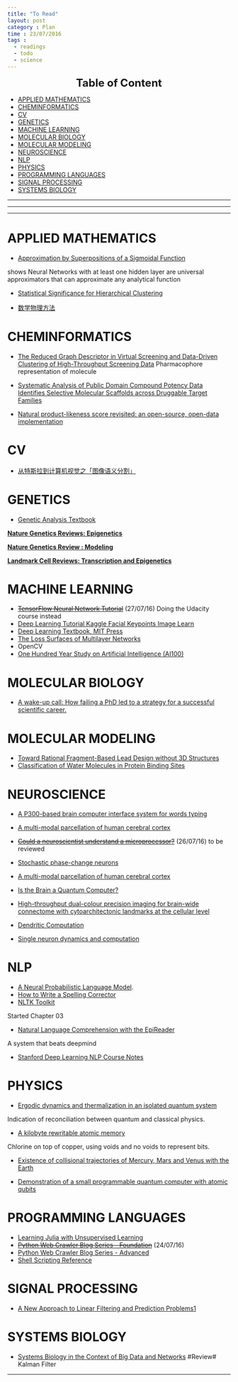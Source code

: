 ```yaml
---
title: "To Read"
layout: post
category : Plan
time : 23/07/2016
tags :
  - readings
  - todo
  - science
---
```


<center>
 <b> <font size="5">Table of Content </font> </b>
</center>

<!-- TOC depthFrom:1 depthTo:6 withLinks:1 updateOnSave:1 orderedList:0 -->

- [APPLIED MATHEMATICS](#applied-mathematics)
- [CHEMINFORMATICS](#cheminformatics)
- [CV](#cv)
- [GENETICS](#genetics)
- [MACHINE LEARNING](#machine-learning)
- [MOLECULAR BIOLOGY](#molecular-biology)
- [MOLECULAR MODELING](#molecular-modeling)
- [NEUROSCIENCE](#neuroscience)
- [NLP](#nlp)
- [PHYSICS](#physics)
- [PROGRAMMING LANGUAGES](#programming-languages)
- [SIGNAL PROCESSING](#signal-processing)
- [SYSTEMS BIOLOGY](#systems-biology)
---
---
---


# APPLIED MATHEMATICS
- [Approximation by Superpositions of a Sigmoidal Function](www.dartmouth.edu/~gvc/Cybenko_MCSS.pdf)

shows Neural Networks with at least one hidden layer are universal approximators that can approximate any analytical function
- [Statistical Significance for Hierarchical Clustering](arxiv.org/pdf/1411.5259v1.pdf)

- [数学物理方法](www.icourses.cn/coursestatic/course_3569.html)

# CHEMINFORMATICS
- [The Reduced Graph Descriptor in Virtual Screening and Data-Driven Clustering of High-Throughput Screening Data](pubs.acs.org/doi/abs/10.1021/ci049860f)
Pharmacophore representation of molecule

- [Systematic Analysis of Public Domain Compound Potency Data Identifies Selective Molecular Scaffolds across Druggable Target Families](pubs.acs.org/doi/abs/10.1021/jm9014229)

- [Natural product-likeness score revisited: an open-source, open-data implementation](bmcbioinformatics.biomedcentral.com/articles/10.1186/1471-2105-13-106)

# CV
- [从特斯拉到计算机视觉之「图像语义分割」](https://zhuanlan.zhihu.com/p/21824299)


# GENETICS
- [Genetic Analysis Textbook](http://www.bio.bg.ac.rs/materijali_predmeta/med-eng-griffiths-an-introduction-to-genetic-analysis.pdf)

**[Nature Genetics Reviews: Epigenetics](http://www.nature.com/nrg/series/epigenetics/index.html)**

**[Nature Genetics Review : Modeling](http://www.nature.com/nrg/series/modelling/index.html)**

**[Landmark Cell Reviews: Transcription and Epigenetics](www.cell.com/cell/collections/transcription-epigenetics)**



# MACHINE LEARNING
- ~~[TensorFlow Neural Network Tutorial](https://www.tensorflow.org/versions/r0.9/tutorials/index.html)~~ (27/07/16)
Doing the Udacity course instead
- [Deep Learning Tutorial Kaggle Facial Keypoints Image Learn](https://www.kaggle.com/c/facial-keypoints-detection/details/deep-learning-tutorial)
- [Deep Learning Textbook, MIT Press](http://www.deeplearningbook.org/)
- [The Loss Surfaces of Multilayer Networks](arxiv.org/abs/1412.0233)
- OpenCV
- [One Hundred Year Study on Artificial Intelligence (AI100)](https://ai100.stanford.edu/2016-report)

# MOLECULAR BIOLOGY
- [A wake-up call: How failing a PhD led to a strategy for a successful scientific career.](www.nature.com/nature/journal/v431/n7012/full/4311041a.html)

# MOLECULAR MODELING
- [Toward Rational Fragment-Based Lead Design without 3D Structures](pubs.acs.org/doi/abs/10.1021/jm301016m)
- [Classification of Water Molecules in Protein Binding Sites](pubs.acs.org/doi/abs/10.1021/ja066980q)



# NEUROSCIENCE
- [A P300-based brain computer interface system for words typing](www.computersinbiologyandmedicine.com/article/S0010-4825(13)00352-1/fulltext)

- [A multi-modal parcellation of human cerebral cortex](www.nature.com/nature/journal/vaop/ncurrent/full/nature18933.html)

- ~~[Could a neuroscientist understand a microprocessor?](http://biorxiv.org/content/early/2016/05/26/055624)~~ (26/07/16)
to be reviewed

- [Stochastic phase-change neurons](www.nature.com/nnano/journal/v11/n8/full/nnano.2016.70.html)


- [A multi-modal parcellation of human cerebral cortex](www.nature.com/nature/journal/v536/n7615/full/nature18933.html)

- [Is the Brain a Quantum Computer?](http://onlinelibrary.wiley.com/doi/10.1207/s15516709cog0000_59/pdf)
- [High-throughput dual-colour precision imaging for brain-wide connectome with cytoarchitectonic landmarks at the cellular level](www.nature.com/ncomms/2016/160704/ncomms12142/full/ncomms12142.html)
- [Dendritic Computation](https://physics.ucsd.edu/neurophysics/courses/physics_171/annurev.neuro.28.061604.135703.pdf)
- [Single neuron dynamics and computation](www.sciencedirect.com/science/article/pii/S0959438814000130)


# NLP
- [A Neural Probabilistic Language Model](http://www.jmlr.org/papers/volume3/bengio03a/bengio03a.pdf).
- [How to Write a Spelling Corrector](norvig.com/spell-correct.html)
- [NLTK Toolkit](http://www.nltk.org/book)

Started Chapter 03

- [Natural Language Comprehension with the EpiReader](arxiv.org/abs/1606.02270)

A system that beats deepmind

- [Stanford Deep Learning NLP Course Notes](http://cs224d.stanford.edu/syllabus.html)


# PHYSICS
- [Ergodic dynamics and thermalization in an isolated quantum system](www.nature.com/nphys/journal/vaop/ncurrent/full/nphys3830.html)

Indication of reconciliation between quantum and classical physics.

- [A kilobyte rewritable atomic memory](www.nature.com/nnano/journal/vaop/ncurrent/full/nnano.2016.131.html)

Chlorine on top of copper, using voids and no voids to represent bits.

- [Existence of collisional trajectories of Mercury, Mars and Venus with the Earth](www.nature.com/nature/journal/v459/n7248/full/nature08096.html)

- [Demonstration of a small programmable quantum computer with atomic qubits](www.nature.com/nature/journal/v536/n7614/full/nature18648.html)


# PROGRAMMING LANGUAGES
- [Learning Julia with Unsupervised Learning](https://www.kaggle.com/c/street-view-getting-started-with-julia/details/knn-tutorial)
- ~~[Python Web Crawler Blog Series - Foundation](https://zhuanlan.zhihu.com/p/21377121?refer=xmucpp)~~ (24/07/16)
- [Python Web Crawler Blog Series - Advanced](https://zhuanlan.zhihu.com/p/21377121?refer=xmucpp)
- [Shell Scripting Reference](http://tldp.org/LDP/abs/html/)

# SIGNAL PROCESSING
- [A New Approach to Linear Filtering and Prediction Problems1](https://www.cs.unc.edu/~welch/kalman/media/pdf/Kalman1960.pdf)


# SYSTEMS BIOLOGY
- [Systems Biology in the Context of Big Data and Networks](www.hindawi.com/journals/bmri/2014/428570/) #Review#
Kalman Filter

---
